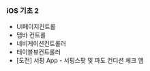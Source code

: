 ### iOS 기초 2
  * UI페이지컨트롤
  * 탭바 컨트롤
  * 네비게이션컨트롤러
  * 테이블뷰컨트롤러
  * [도전] 서핑 App - 서핑스팟 및 파도 컨디션 체크 앱
